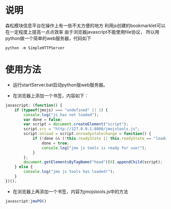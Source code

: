 # 说明
森松模块信息平台在操作上有一些不太方便的地方
利用js创建的bookmarklet可以在一定程度上提高一点点效率
由于浏览器javascript不能使用file协议，
所以用python做一个简单的web服务器，代码如下
```dos
python -m SimpleHTTPServer
```

# 使用方法

- 运行startServer.bat启动python版web服务器。

- 在浏览器上添加一个书签，内容如下：
```javascript
javascript: (function() {
    if (typeof(jmojs) === "undefined" || 1) {
        console.log("js has not loaded");
        var done = false;
        var script = document.createElement("script");
        script.src = "http://127.0.0.1:8000/jmojstools.js";
        script.onload = script.onreadystatechange = function() {
            if (!done && (!this.readyState || this.readyState == "loaded" || this.readyState == "complete")) {
                done = true;
                console.log("jmo js tools is ready for use!");
            }
        };
        document.getElementsByTagName("head")[0].appendChild(script);
    } else {
        console.log("jmo js tools has loaded!");
    }
})();
```

- 在浏览器上再添加一个书签，内容为jmojstools.js中的方法
```javascript
javascript:jmoPO()
```